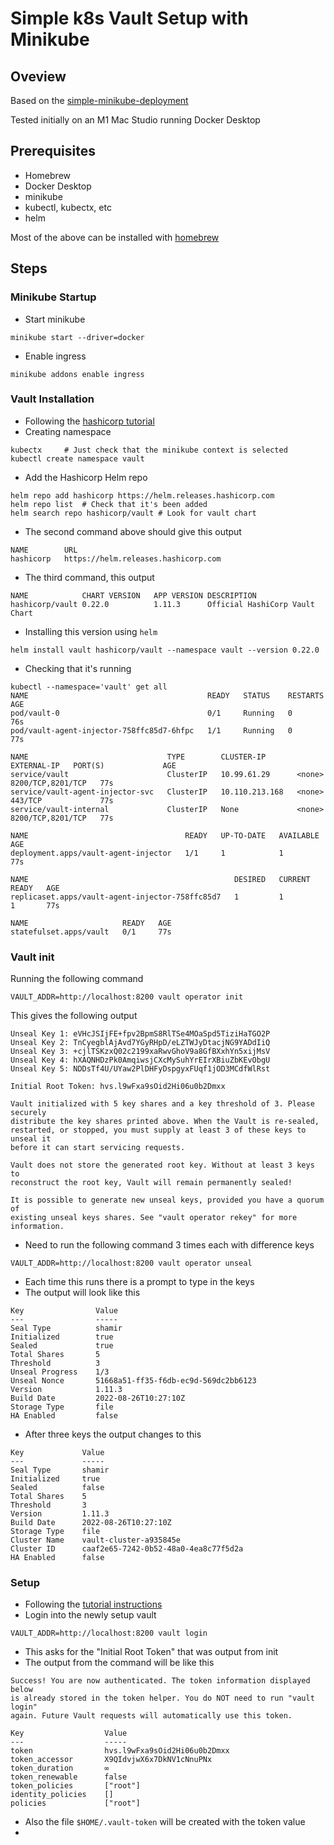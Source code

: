# Simple k8s Vault Setup with Minikube

## Oveview

Based on the [simple-minikube-deployment](https://github.com/fionahiklas/simple-minikube-deployment)

Tested initially on an M1 Mac Studio running Docker Desktop

## Prerequisites

* Homebrew
* Docker Desktop
* minikube
* kubectl, kubectx, etc
* helm

Most of the above can be installed with [homebrew](https://brew.sh)

## Steps

### Minikube Startup

* Start minikube

```
minikube start --driver=docker
```

* Enable ingress

```
minikube addons enable ingress
```


### Vault Installation

* Following the [hashicorp tutorial](https://learn.hashicorp.com/tutorials/vault/kubernetes-raft-deployment-guide?in=vault/kubernetes)
* Creating namespace

```
kubectx     # Just check that the minikube context is selected
kubectl create namespace vault
```

* Add the Hashicorp Helm repo

```
helm repo add hashicorp https://helm.releases.hashicorp.com
helm repo list  # Check that it's been added
helm search repo hashicorp/vault # Look for vault chart
```

* The second command above should give this output 

```
NAME     	URL                                
hashicorp	https://helm.releases.hashicorp.com
```

* The third command, this output 

```
NAME           	CHART VERSION	APP VERSION	DESCRIPTION                   
hashicorp/vault	0.22.0       	1.11.3     	Official HashiCorp Vault Chart
```

* Installing this version using `helm`

```
helm install vault hashicorp/vault --namespace vault --version 0.22.0
```

* Checking that it's running 

```
kubectl --namespace='vault' get all
NAME                                        READY   STATUS    RESTARTS   AGE
pod/vault-0                                 0/1     Running   0          76s
pod/vault-agent-injector-758ffc85d7-6hfpc   1/1     Running   0          77s

NAME                               TYPE        CLUSTER-IP       EXTERNAL-IP   PORT(S)             AGE
service/vault                      ClusterIP   10.99.61.29      <none>        8200/TCP,8201/TCP   77s
service/vault-agent-injector-svc   ClusterIP   10.110.213.168   <none>        443/TCP             77s
service/vault-internal             ClusterIP   None             <none>        8200/TCP,8201/TCP   77s

NAME                                   READY   UP-TO-DATE   AVAILABLE   AGE
deployment.apps/vault-agent-injector   1/1     1            1           77s

NAME                                              DESIRED   CURRENT   READY   AGE
replicaset.apps/vault-agent-injector-758ffc85d7   1         1         1       77s

NAME                     READY   AGE
statefulset.apps/vault   0/1     77s
```

### Vault init

Running the following command 

```
VAULT_ADDR=http://localhost:8200 vault operator init
```

This gives the following output

```
Unseal Key 1: eVHcJSIjFE+fpv2BpmS8RlTSe4MOaSpd5TiziHaTGO2P
Unseal Key 2: TnCyegblAjAvd7YGyRHpD/eLZTWJyDtacjNG9YADdIiQ
Unseal Key 3: +cjlTSKzxQ02c2199xaRwvGhoV9a8GfBXxhYn5xijMsV
Unseal Key 4: hXAQNHDzPk0AmqiwsjCXcMySuhYrEIrXBiuZbKEvObgU
Unseal Key 5: NDDsTf4U/UYaw2PlDHFyDspgyxFUqf1jOD3MCdfWlRst

Initial Root Token: hvs.l9wFxa9sOid2Hi06u0b2Dmxx

Vault initialized with 5 key shares and a key threshold of 3. Please securely
distribute the key shares printed above. When the Vault is re-sealed,
restarted, or stopped, you must supply at least 3 of these keys to unseal it
before it can start servicing requests.

Vault does not store the generated root key. Without at least 3 keys to
reconstruct the root key, Vault will remain permanently sealed!

It is possible to generate new unseal keys, provided you have a quorum of
existing unseal keys shares. See "vault operator rekey" for more information.
```

* Need to run the following command 3 times each with difference keys

```
VAULT_ADDR=http://localhost:8200 vault operator unseal
```

* Each time this runs there is a prompt to type in the keys
* The output will look like this

```
Key                Value
---                -----
Seal Type          shamir
Initialized        true
Sealed             true
Total Shares       5
Threshold          3
Unseal Progress    1/3
Unseal Nonce       51668a51-ff35-f6db-ec9d-569dc2bb6123
Version            1.11.3
Build Date         2022-08-26T10:27:10Z
Storage Type       file
HA Enabled         false
```

* After three keys the output changes to this

```
Key             Value
---             -----
Seal Type       shamir
Initialized     true
Sealed          false
Total Shares    5
Threshold       3
Version         1.11.3
Build Date      2022-08-26T10:27:10Z
Storage Type    file
Cluster Name    vault-cluster-a935845e
Cluster ID      caaf2e65-7242-0b52-48a0-4ea8c77f5d2a
HA Enabled      false
```

### Setup 

* Following the [tutorial instructions](https://learn.hashicorp.com/tutorials/vault/getting-started-deploy)
* Login into the newly setup vault

```
VAULT_ADDR=http://localhost:8200 vault login
```

* This asks for the "Initial Root Token" that was output from init
* The output from the command will be like this

```
Success! You are now authenticated. The token information displayed below
is already stored in the token helper. You do NOT need to run "vault login"
again. Future Vault requests will automatically use this token.

Key                  Value
---                  -----
token                hvs.l9wFxa9sOid2Hi06u0b2Dmxx
token_accessor       X9QIdvjwX6x7DkNV1cNnuPNx
token_duration       ∞
token_renewable      false
token_policies       ["root"]
identity_policies    []
policies             ["root"]
```

* Also the file `$HOME/.vault-token` will be created with the token value
* 
